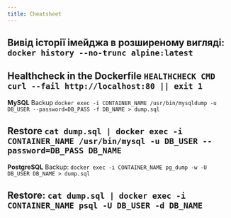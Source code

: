 ```yaml
---
title: Cheatsheet
---
```


**Вивід історії імейджа в розширеному вигляді:**
`docker history --no-trunc alpine:latest`
-----

**Healthcheck in the Dockerfile**
`HEALTHCHECK CMD curl --fail http://localhost:80 || exit 1`
-----

**MySQL**
Backup
`docker exec -i CONTAINER_NAME /usr/bin/mysqldump -u DB_USER --password=DB_PASS -f DB_NAME > dump.sql`

Restore
`cat dump.sql | docker exec -i CONTAINER_NAME /usr/bin/mysql -u DB_USER --password=DB_PASS DB_NAME`
-----

**PostgreSQL**
Backup:
`docker exec -i CONTAINER_NAME pg_dump -w -U DB_USER DB_NAME > dump.sql`

Restore:
`cat dump.sql | docker exec -i CONTAINER_NAME psql -U DB_USER -d DB_NAME`
-----